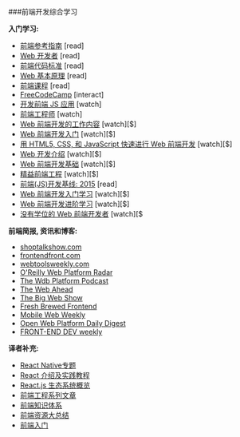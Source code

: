 ###前端开发综合学习

**入门学习:**

* [前端参考指南](https://github.com/bendc/frontend-guidelines) [read]
* [Web 开发者](http://www.yellowshoe.com.au/standards) [read]
* [前端代码标准](http://isobar-idev.github.io/code-standards/) [read]
* [Web 基本原理](https://developers.google.com/web/fundamentals) [read]
* [前端课程](https://gist.github.com/stevekinney/03027e71aac341af14a2) [read]
* [FreeCodeCamp](http://freecodecamp.com/) [interact]
* [开发前端 JS 应用](https://www.youtube.com/watch?v=q4zEGkjTBFA) [watch]
* [前端工程师](https://www.youtube.com/watch?v=Lsg84NtJbmI) [watch]
* [Web 前端开发的工作内容](http://www.pluralsight.com/courses/front-end-web-development-career-kickstart) [watch][$]
* [Web 前端开发入门](http://www.pluralsight.com/courses/front-end-web-development-get-started) [watch][$]
* [用 HTML5, CSS, 和 JavaScript 快速进行 Web 前端开发](http://www.pluralsight.com/courses/front-end-web-app-html5-javascript-css) [watch][$]
* [Web 开发介绍](https://frontendmasters.com/courses/web-development/) [watch][$]
* [Web 前端开发基础](https://www.udemy.com/foundations-of-front-end-development/) [watch][$]
* [精益前端工程](https://frontendmasters.com/courses/lean-front-end-engineering/) [watch][$]
* [前端(JS)开发基线: 2015](http://rmurphey.com/blog/2015/03/23/a-baseline-for-front-end-developers-2015/) [read]
* [Web 前端开发入门学习](https://teamtreehouse.com/tracks/front-end-web-development) [watch][$]
* [Web 前端开发进阶学习](https://mijingo.com/products/bundles/front-end-dev-mastery/) [watch][$]
* [没有学位的 Web 前端开发者](https://www.udacity.com/course/front-end-web-developer-nanodegree--nd001) [watch][$

**前端简报, 资讯和博客:**

* [shoptalkshow.com](http://shoptalkshow.com/)
* [frontendfront.com](http://frontendfront.com/)
* [webtoolsweekly.com](http://webtoolsweekly.com/)
* [O'Reilly Web Platform Radar](http://radar.oreilly.com/web-platform)
* [The Wdb Platform Podcast](http://thewebplatform.libsyn.com/)
* [The Web Ahead](http://thewebahead.net/)
* [The Big Web Show](http://5by5.tv/bigwebshow)
* [Fresh Brewed Frontend](https://freshbrewed.co/frontend/)
* [Mobile Web Weekly](http://mobilewebweekly.co/)
* [Open Web Platform Daily Digest](http://webplatformdaily.org/)
* [FRONT-END DEV weekly](http://frontenddevweekly.com/)

**译者补充:**

* [React Native专题](http://www.jianshu.com/p/96febc4fec45)
* [React 介绍及实践教程](http://www.ibm.com/developerworks/cn/web/1509_dongyue_react/index.html)
* [React.js 生态系统概览](http://www.inkpaper.io/blog/post/2015/10/18/navigating-the-react-ecosystem.html)
* [前端工程系列文章](https://github.com/fouber/blog/issues/10)
* [前端知识体系](http://qianduanfan.com/index.php/topic/show/231)
* [前端资源大总结](http://qianduanfan.com/index.php/topic/show/234)
* [前端入门](https://github.com/qiu-deqing/FE-learning)
